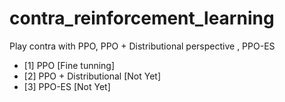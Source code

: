 # contra_reinforcement_learning
Play contra with PPO, PPO +  Distributional perspective , PPO-ES
* [1] PPO  [Fine tunning]
* [2] PPO + Distributional [Not Yet]
* [3] PPO-ES [Not Yet]
